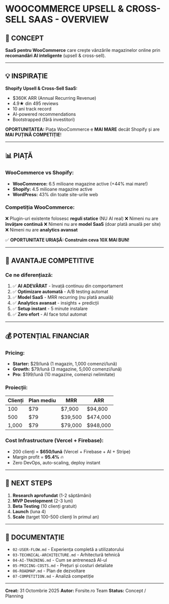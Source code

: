 # WOOCOMMERCE UPSELL & CROSS-SELL SAAS - OVERVIEW

## 🎯 CONCEPT

**SaaS pentru WooCommerce** care crește vânzările magazinelor online prin **recomandări AI inteligente** (upsell & cross-sell).

---

## 💡 INSPIRAȚIE

**Shopify Upsell & Cross-Sell SaaS:**
- $360K ARR (Annual Recurring Revenue)
- 4.9★ din 495 reviews
- 10 ani track record
- AI-powered recommendations
- Bootstrapped (fără investitori)

**OPORTUNITATEA:** Piața WooCommerce e **MAI MARE** decât Shopify și are **MAI PUȚINĂ COMPETIȚIE**!

---

## 📊 PIAȚĂ

### **WooCommerce vs Shopify:**
- **WooCommerce:** 6.5 milioane magazine active (+44% mai mare!)
- **Shopify:** 4.5 milioane magazine active
- **WordPress:** 43% din toate site-urile web

### **Competiția WooCommerce:**
❌ Plugin-uri existente folosesc **reguli statice** (NU AI real)
❌ Nimeni nu are **învățare continuă**
❌ Nimeni nu are **model SaaS** (doar plată anuală per site)
❌ Nimeni nu are **analytics avansat**

✅ **OPORTUNITATE URIAȘĂ: Construim ceva 10X MAI BUN!**

---

## 🚀 AVANTAJE COMPETITIVE

### **Ce ne diferențiază:**
1. ✅ **AI ADEVĂRAT** - învață continuu din comportament
2. ✅ **Optimizare automată** - A/B testing automat
3. ✅ **Model SaaS** - MRR recurring (nu plată anuală)
4. ✅ **Analytics avansat** - insights + predicții
5. ✅ **Setup instant** - 5 minute instalare
6. ✅ **Zero efort** - AI face totul automat

---

## 💰 POTENȚIAL FINANCIAR

### **Pricing:**
- **Starter:** $29/lună (1 magazin, 1,000 comenzi/lună)
- **Growth:** $79/lună (3 magazine, 5,000 comenzi/lună)
- **Pro:** $199/lună (10 magazine, comenzi nelimitate)

### **Proiecții:**
| Clienți | Plan mediu | MRR | ARR |
|---------|------------|-----|-----|
| 100 | $79 | $7,900 | $94,800 |
| 500 | $79 | $39,500 | $474,000 |
| 1,000 | $79 | $79,000 | $948,000 |

### **Cost Infrastructure (Vercel + Firebase):**
- 200 clienți = **$650/lună** (Vercel + Firebase + AI + Stripe)
- Margin profit = **95.4%** 🔥
- Zero DevOps, auto-scaling, deploy instant

---

## 🎯 NEXT STEPS

1. **Research aprofundat** (1-2 săptămâni)
2. **MVP Development** (2-3 luni)
3. **Beta Testing** (10 clienți gratuit)
4. **Launch** (luna 4)
5. **Scale** (target 100-500 clienți în primul an)

---

## 📁 DOCUMENTAȚIE

- `02-USER-FLOW.md` - Experiența completă a utilizatorului
- `03-TECHNICAL-ARCHITECTURE.md` - Arhitectură tehnică
- `04-AI-TRAINING.md` - Cum se antrenează AI-ul
- `05-PRICING-COSTS.md` - Prețuri și costuri detaliate
- `06-ROADMAP.md` - Plan de dezvoltare
- `07-COMPETITION.md` - Analiză competiție

---

**Creat:** 31 Octombrie 2025
**Autor:** Forsite.ro Team
**Status:** Concept / Planning
